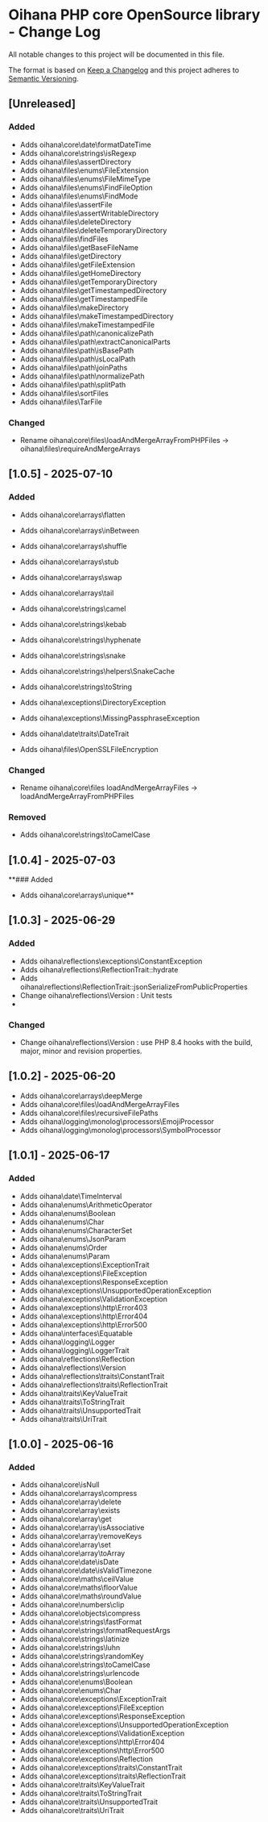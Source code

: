 # Oihana PHP core OpenSource library - Change Log

All notable changes to this project will be documented in this file.

The format is based on [Keep a Changelog](http://keepachangelog.com/) and this project adheres to [Semantic Versioning](http://semver.org/).

## [Unreleased]

### Added
- Adds oihana\core\date\formatDateTime
- Adds oihana\core\strings\isRegexp
- Adds oihana\files\assertDirectory
- Adds oihana\files\enums\FileExtension
- Adds oihana\files\enums\FileMimeType
- Adds oihana\files\enums\FindFileOption
- Adds oihana\files\enums\FindMode
- Adds oihana\files\assertFile
- Adds oihana\files\assertWritableDirectory
- Adds oihana\files\deleteDirectory
- Adds oihana\files\deleteTemporaryDirectory
- Adds oihana\files\findFiles
- Adds oihana\files\getBaseFileName
- Adds oihana\files\getDirectory
- Adds oihana\files\getFileExtension
- Adds oihana\files\getHomeDirectory
- Adds oihana\files\getTemporaryDirectory
- Adds oihana\files\getTimestampedDirectory
- Adds oihana\files\getTimestampedFile
- Adds oihana\files\makeDirectory
- Adds oihana\files\makeTimestampedDirectory
- Adds oihana\files\makeTimestampedFile
- Adds oihana\files\path\canonicalizePath
- Adds oihana\files\path\extractCanonicalParts
- Adds oihana\files\path\isBasePath
- Adds oihana\files\path\isLocalPath
- Adds oihana\files\path\joinPaths
- Adds oihana\files\path\normalizePath
- Adds oihana\files\path\splitPath
- Adds oihana\files\sortFiles
- Adds oihana\files\TarFile

### Changed
- Rename oihana\core\files\loadAndMergeArrayFromPHPFiles -> oihana\files\requireAndMergeArrays

## [1.0.5] - 2025-07-10

### Added
- Adds oihana\core\arrays\flatten
- Adds oihana\core\arrays\inBetween
- Adds oihana\core\arrays\shuffle
- Adds oihana\core\arrays\stub
- Adds oihana\core\arrays\swap
- Adds oihana\core\arrays\tail
- Adds oihana\core\strings\camel
- Adds oihana\core\strings\kebab
- Adds oihana\core\strings\hyphenate
- Adds oihana\core\strings\snake
- Adds oihana\core\strings\helpers\SnakeCache
- Adds oihana\core\strings\toString
- Adds oihana\exceptions\DirectoryException
- Adds oihana\exceptions\MissingPassphraseException

- Adds oihana\date\traits\DateTrait
- Adds oihana\files\OpenSSLFileEncryption

### Changed
- Rename oihana\core\files loadAndMergeArrayFiles -> loadAndMergeArrayFromPHPFiles

### Removed
- Adds oihana\core\strings\toCamelCase

## [1.0.4] - 2025-07-03
**### Added
- Adds oihana\core\arrays\unique**

## [1.0.3] - 2025-06-29
### Added
- Adds oihana\reflections\exceptions\ConstantException
- Adds oihana\reflections\ReflectionTrait::hydrate
- Adds oihana\reflections\ReflectionTrait::jsonSerializeFromPublicProperties
- Change oihana\reflections\Version : Unit tests
- 
### Changed
- Change oihana\reflections\Version : use PHP 8.4 hooks with the build, major, minor and revision properties.

## [1.0.2] - 2025-06-20
- Adds oihana\core\arrays\deepMerge
- Adds oihana\core\files\loadAndMergeArrayFiles
- Adds oihana\core\files\recursiveFilePaths
- Adds oihana\logging\monolog\processors\EmojiProcessor
- Adds oihana\logging\monolog\processors\SymbolProcessor

## [1.0.1] - 2025-06-17

### Added

- Adds oihana\date\TimeInterval
- Adds oihana\enums\ArithmeticOperator
- Adds oihana\enums\Boolean
- Adds oihana\enums\Char
- Adds oihana\enums\CharacterSet
- Adds oihana\enums\JsonParam
- Adds oihana\enums\Order
- Adds oihana\enums\Param
- Adds oihana\exceptions\ExceptionTrait
- Adds oihana\exceptions\FileException
- Adds oihana\exceptions\ResponseException
- Adds oihana\exceptions\UnsupportedOperationException
- Adds oihana\exceptions\ValidationException
- Adds oihana\exceptions\http\Error403
- Adds oihana\exceptions\http\Error404
- Adds oihana\exceptions\http\Error500
- Adds oihana\interfaces\Equatable
- Adds oihana\logging\Logger
- Adds oihana\logging\LoggerTrait
- Adds oihana\reflections\Reflection
- Adds oihana\reflections\Version
- Adds oihana\reflections\traits\ConstantTrait
- Adds oihana\reflections\traits\ReflectionTrait
- Adds oihana\traits\KeyValueTrait
- Adds oihana\traits\ToStringTrait
- Adds oihana\traits\UnsupportedTrait
- Adds oihana\traits\UriTrait

## [1.0.0] - 2025-06-16

### Added

- Adds oihana\core\isNull
- Adds oihana\core\arrays\compress
- Adds oihana\core\array\delete
- Adds oihana\core\array\exists
- Adds oihana\core\array\get
- Adds oihana\core\array\isAssociative
- Adds oihana\core\array\removeKeys
- Adds oihana\core\array\set
- Adds oihana\core\array\toArray
- Adds oihana\core\date\isDate
- Adds oihana\core\date\isValidTimezone
- Adds oihana\core\maths\ceilValue
- Adds oihana\core\maths\floorValue
- Adds oihana\core\maths\roundValue
- Adds oihana\core\numbers\clip
- Adds oihana\core\objects\compress
- Adds oihana\core\strings\fastFormat
- Adds oihana\core\strings\formatRequestArgs
- Adds oihana\core\strings\latinize
- Adds oihana\core\strings\luhn
- Adds oihana\core\strings\randomKey
- Adds oihana\core\strings\toCamelCase
- Adds oihana\core\strings\urlencode
- Adds oihana\core\enums\Boolean
- Adds oihana\core\enums\Char
- Adds oihana\core\exceptions\ExceptionTrait
- Adds oihana\core\exceptions\FileException
- Adds oihana\core\exceptions\ResponseException
- Adds oihana\core\exceptions\UnsupportedOperationException
- Adds oihana\core\exceptions\ValidationException
- Adds oihana\core\exceptions\http\Error404
- Adds oihana\core\exceptions\http\Error500
- Adds oihana\core\exceptions\Reflection
- Adds oihana\core\exceptions\traits\ConstantTrait
- Adds oihana\core\exceptions\traits\ReflectionTrait
- Adds oihana\core\traits\KeyValueTrait
- Adds oihana\core\traits\ToStringTrait
- Adds oihana\core\traits\UnsupportedTrait
- Adds oihana\core\traits\UriTrait
